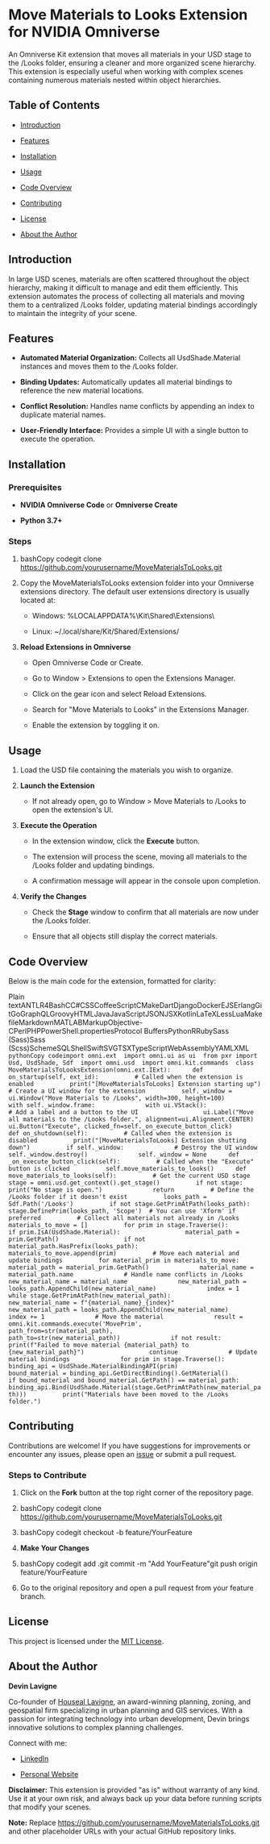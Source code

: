 Move Materials to Looks Extension for NVIDIA Omniverse
======================================================

An Omniverse Kit extension that moves all materials in your USD stage to the /Looks folder, ensuring a cleaner and more organized scene hierarchy. This extension is especially useful when working with complex scenes containing numerous materials nested within object hierarchies.

Table of Contents
-----------------

*   [Introduction](#introduction)
    
*   [Features](#features)
    
*   [Installation](#installation)
    
*   [Usage](#usage)
    
*   [Code Overview](#code-overview)
    
*   [Contributing](#contributing)
    
*   [License](#license)
    
*   [About the Author](#about-the-author)
    

Introduction
------------

In large USD scenes, materials are often scattered throughout the object hierarchy, making it difficult to manage and edit them efficiently. This extension automates the process of collecting all materials and moving them to a centralized /Looks folder, updating material bindings accordingly to maintain the integrity of your scene.

Features
--------

*   **Automated Material Organization:** Collects all UsdShade.Material instances and moves them to the /Looks folder.
    
*   **Binding Updates:** Automatically updates all material bindings to reference the new material locations.
    
*   **Conflict Resolution:** Handles name conflicts by appending an index to duplicate material names.
    
*   **User-Friendly Interface:** Provides a simple UI with a single button to execute the operation.
    

Installation
------------

### Prerequisites

*   **NVIDIA Omniverse Code** or **Omniverse Create**
    
*   **Python 3.7+**
    

### Steps

1.  bashCopy codegit clone https://github.com/yourusername/MoveMaterialsToLooks.git
    
2.  Copy the MoveMaterialsToLooks extension folder into your Omniverse extensions directory. The default user extensions directory is usually located at:
    
    *   Windows: %LOCALAPPDATA%\\Kit\\Shared\\Extensions\\
        
    *   Linux: ~/.local/share/Kit/Shared/Extensions/
        
3.  **Reload Extensions in Omniverse**
    
    *   Open Omniverse Code or Create.
        
    *   Go to Window > Extensions to open the Extensions Manager.
        
    *   Click on the gear icon and select Reload Extensions.
        
    *   Search for "Move Materials to Looks" in the Extensions Manager.
        
    *   Enable the extension by toggling it on.
        

Usage
-----

1.  Load the USD file containing the materials you wish to organize.
    
2.  **Launch the Extension**
    
    *   If not already open, go to Window > Move Materials to /Looks to open the extension's UI.
        
3.  **Execute the Operation**
    
    *   In the extension window, click the **Execute** button.
        
    *   The extension will process the scene, moving all materials to the /Looks folder and updating bindings.
        
    *   A confirmation message will appear in the console upon completion.
        
4.  **Verify the Changes**
    
    *   Check the **Stage** window to confirm that all materials are now under the /Looks folder.
        
    *   Ensure that all objects still display the correct materials.
        

Code Overview
-------------

Below is the main code for the extension, formatted for clarity:

Plain textANTLR4BashCC#CSSCoffeeScriptCMakeDartDjangoDockerEJSErlangGitGoGraphQLGroovyHTMLJavaJavaScriptJSONJSXKotlinLaTeXLessLuaMakefileMarkdownMATLABMarkupObjective-CPerlPHPPowerShell.propertiesProtocol BuffersPythonRRubySass (Sass)Sass (Scss)SchemeSQLShellSwiftSVGTSXTypeScriptWebAssemblyYAMLXML`   pythonCopy codeimport omni.ext  import omni.ui as ui  from pxr import Usd, UsdShade, Sdf  import omni.usd  import omni.kit.commands  class MoveMaterialsToLooksExtension(omni.ext.IExt):      def on_startup(self, ext_id):          # Called when the extension is enabled          print("[MoveMaterialsToLooks] Extension starting up")          # Create a UI window for the extension          self._window = ui.Window("Move Materials to /Looks", width=300, height=100)          with self._window.frame:              with ui.VStack():                  # Add a label and a button to the UI                  ui.Label("Move all materials to the /Looks folder.", alignment=ui.Alignment.CENTER)                  ui.Button("Execute", clicked_fn=self._on_execute_button_click)      def on_shutdown(self):          # Called when the extension is disabled          print("[MoveMaterialsToLooks] Extension shutting down")          if self._window:              # Destroy the UI window              self._window.destroy()              self._window = None      def _on_execute_button_click(self):          # Called when the "Execute" button is clicked          self.move_materials_to_looks()      def move_materials_to_looks(self):          # Get the current USD stage          stage = omni.usd.get_context().get_stage()          if not stage:              print("No stage is open.")              return          # Define the /Looks folder if it doesn't exist          looks_path = Sdf.Path('/Looks')          if not stage.GetPrimAtPath(looks_path):              stage.DefinePrim(looks_path, 'Scope')  # You can use 'Xform' if preferred          # Collect all materials not already in /Looks          materials_to_move = []          for prim in stage.Traverse():              if prim.IsA(UsdShade.Material):                  material_path = prim.GetPath()                  if not material_path.HasPrefix(looks_path):                      materials_to_move.append(prim)          # Move each material and update bindings          for material_prim in materials_to_move:              material_path = material_prim.GetPath()              material_name = material_path.name              # Handle name conflicts in /Looks              new_material_name = material_name              new_material_path = looks_path.AppendChild(new_material_name)              index = 1              while stage.GetPrimAtPath(new_material_path):                  new_material_name = f"{material_name}_{index}"                  new_material_path = looks_path.AppendChild(new_material_name)                  index += 1              # Move the material              result = omni.kit.commands.execute('MovePrim',                                                 path_from=str(material_path),                                                 path_to=str(new_material_path))              if not result:                  print(f"Failed to move material {material_path} to {new_material_path}")                  continue              # Update material bindings              for prim in stage.Traverse():                  binding_api = UsdShade.MaterialBindingAPI(prim)                  bound_material = binding_api.GetDirectBinding().GetMaterial()                  if bound_material and bound_material.GetPath() == material_path:                      binding_api.Bind(UsdShade.Material(stage.GetPrimAtPath(new_material_path)))          print("Materials have been moved to the /Looks folder.")   `

Contributing
------------

Contributions are welcome! If you have suggestions for improvements or encounter any issues, please open an [issue](https://github.com/yourusername/MoveMaterialsToLooks/issues) or submit a pull request.

### Steps to Contribute

1.  Click on the **Fork** button at the top right corner of the repository page.
    
2.  bashCopy codegit clone https://github.com/yourusername/MoveMaterialsToLooks.git
    
3.  bashCopy codegit checkout -b feature/YourFeature
    
4.  **Make Your Changes**
    
5.  bashCopy codegit add .git commit -m "Add YourFeature"git push origin feature/YourFeature
    
6.  Go to the original repository and open a pull request from your feature branch.
    

License
-------

This project is licensed under the [MIT License](LICENSE).

About the Author
----------------

**Devin Lavigne**

Co-founder of [Houseal Lavigne](https://www.hlplanning.com/), an award-winning planning, zoning, and geospatial firm specializing in urban planning and GIS services. With a passion for integrating technology into urban development, Devin brings innovative solutions to complex planning challenges.

Connect with me:

*   [LinkedIn](https://www.linkedin.com/in/devinlavigne)
    
*   [Personal Website](https://www.devinlavigne.com/)
    

**Disclaimer:** This extension is provided "as is" without warranty of any kind. Use it at your own risk, and always back up your data before running scripts that modify your scenes.

**Note:** Replace https://github.com/yourusername/MoveMaterialsToLooks.git and other placeholder URLs with your actual GitHub repository links.
